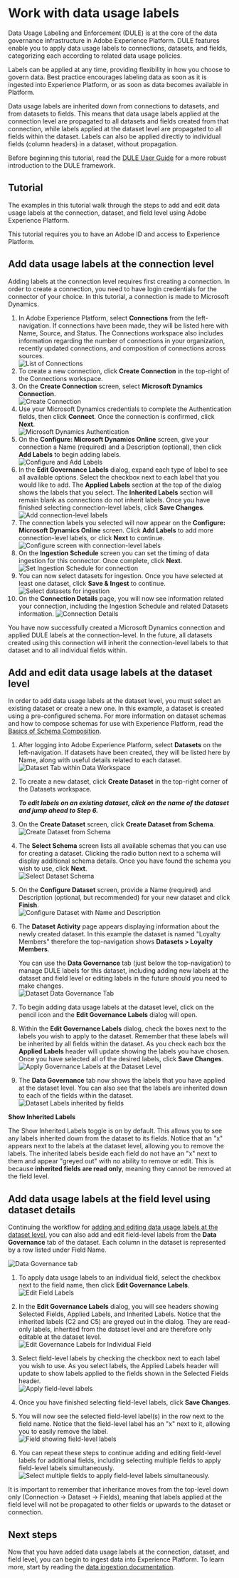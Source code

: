 # Work with data usage labels

Data Usage Labeling and Enforcement (DULE) is at the core of the data governance infrastructure in Adobe Experience Platform. DULE features enable you to apply data usage labels to connections, datasets, and fields, categorizing each according to related data usage policies.

Labels can be applied at any time, providing flexibility in how you choose to govern data. Best practice encourages labeling data as soon as it is ingested into Experience Platform, or as soon as data becomes available in Platform.

Data usage labels are inherited down from connections to datasets, and from datasets to fields. This means that data usage labels applied at the connection level are propagated to all datasets and fields created from that connection, while labels applied at the dataset level are propagated to all fields within the dataset. Labels can also be applied directly to individual fields (column headers) in a dataset, without propagation.

Before beginning this tutorial, read the [DULE User Guide](../../../../../end-user/markdown/dule_overview/dule_overview.md) for a more robust introduction to the DULE framework.

## Tutorial

The examples in this tutorial walk through the steps to add and edit data usage labels at the connection, dataset, and field level using Adobe Experience Platform. 

This tutorial requires you to have an Adobe ID and access to Experience Platform.

## Add data usage labels at the connection level

Adding labels at the connection level requires first creating a connection. In order to create a connection, you need to have login credentials for the connector of your choice. In this tutorial, a connection is made to Microsoft Dynamics.

1. In Adobe Experience Platform, select **Connections** from the left-navigation. If connections have been made, they will be listed here with Name, Source, and Status. The Connections workspace also includes information regarding the number of connections in your organization, recently updated connections, and composition of connections across sources.  
![List of Connections](images/connections_list_all.png)
1. To create a new connection, click **Create Connection** in the top-right of the Connections workspace.
1. On the **Create Connection** screen, select **Microsoft Dynamics Connection**.  
![Create Connection](images/connection_create.png)
1. Use your Microsoft Dynamics credentials to complete the Authentication fields, then click **Connect**. Once the connection is confirmed, click **Next**.  
![Microsoft Dynamics Authentication](images/connection_microsoft_dynamics.png)
1. On the **Configure: Microsoft Dynamics Online** screen, give your connection a Name (required) and a Description (optional), then click **Add Labels** to begin adding labels.  
![Configure and Add Labels](images/connection_configure.png)
1. In the **Edit Governance Labels** dialog, expand each type of label to see all available options. Select the checkbox next to each label that you would like to add. The **Applied Labels** section at the top of the dialog shows the labels that you select. The **Inherited Labels** section will remain blank as connections do not inherit labels. Once you have finished selecting connection-level labels, click **Save Changes**.   
![Add connection-level labels](images/connection_add_label_dialog.png)
1. The connection labels you selected will now appear on the **Configure: Microsoft Dynamics Online** screen. Click **Add Labels** to add more connection-level labels, or click **Next** to continue.
![Configure screen with connection-level labels](images/connection_configure_with_labels.png)
1. On the **Ingestion Schedule** screen you can set the timing of data ingestion for this connector. Once complete, click **Next**.
![Set Ingestion Schedule for connection](images/connection_ingestion_schedule.png)
1. You can now select datasets for ingestion. Once you have selected at least one dataset, click **Save & Ingest** to continue. 
![Select datasets for ingestion](images/connection_select_dataset.png)
1. On the **Connection Details** page, you will now see information related your connection, including the Ingestion Schedule and related Datasets information.
![Connection Details](images/connection_details.png)

You have now successfully created a Microsoft Dynamics connection and applied DULE labels at the connection-level. In the future, all datasets created using this connection will inherit the connection-level labels to that dataset and to all individual fields within.

## Add and edit data usage labels at the dataset level

In order to add data usage labels at the dataset level, you must select an existing dataset or create a new one. In this example, a dataset is created using a pre-configured schema. For more information on dataset schemas and how to compose schemas for use with Experience Platform, read the [Basics of Schema Composition](../../technical_overview/schema_registry/schema_composition/schema_composition.md).

1. After logging into Adobe Experience Platform, select **Datasets** on the left-navigation. If datasets have been created, they will be listed here by Name, along with useful details related to each dataset. 
![Dataset Tab within Data Workspace](images/datasets_list_all.png)
1. To create a new dataset, click **Create Dataset** in the top-right corner of the Datasets workspace.  
    
    _**To edit labels on an existing dataset, click on the name of the dataset and jump ahead to Step 6.**_

1. On the **Create Dataset** screen, click **Create Dataset from Schema**.  
![Create Dataset from Schema](images/dataset_create.png)
1. The **Select Schema** screen lists all available schemas that you can use for creating a dataset. Clicking the radio button next to a schema will display additional schema details. Once you have found the schema you wish to use, click **Next**.  
![Select Dataset Schema](images/dataset_schema.png)
1. On the **Configure Dataset** screen, provide a Name (required) and Description (optional, but recommended) for your new dataset and click **Finish**.    
![Configure Dataset with Name and Description](images/dataset_configure.png)  
1. The **Dataset Activity** page appears displaying information about the newly created dataset. In this example the dataset is named "Loyalty Members" therefore the top-navigation shows **Datasets > Loyalty Members**. 

    You can use the **Data Governance** tab (just below the top-navigation) to manage DULE labels for this dataset, including adding new labels at the dataset and field level or editing labels in the future should you need to make changes.  
![Dataset Data Governance Tab](images/dataset_data_governance.png)
1. To begin adding data usage labels at the dataset level, click on the pencil icon and the **Edit Governance Labels** dialog will open.
1. Within the **Edit Governance Labels** dialog, check the boxes next to the labels you wish to apply to the dataset. Remember that these labels will be inherited by all fields within the dataset. As you check each box the **Applied Labels** header will update showing the labels you have chosen. Once you have selected all of the desired labels, click **Save Changes**.  
![Apply Governance Labels at the Dataset Level](images/dataset_apply_labels.png)
1. The **Data Governance** tab now shows the labels that you have applied at the dataset level. You can also see that the labels are inherited down to each of the fields within the dataset.  
![Dataset Labels inherited by fields](images/dataset_inherited_labels.png)

**Show Inherited Labels** 

The Show Inherited Labels toggle is on by default. This allows you to see any labels inherited down from the dataset to its fields. Notice that an "x" appears next to the labels at the dataset level, allowing you to remove the labels. The inherited labels beside each field do not have an "x" next to them and appear "greyed out" with no ability to remove or edit. This is because **inherited fields are read only**, meaning they cannot be removed at the field level. 

## Add data usage labels at the field level using dataset details 

Continuing the workflow for [adding and editing data usage labels at the dataset level](#adding-and-editing-data-usage-labels-at-the-dataset-level), you can also add and edit field-level labels from the **Data Governance** tab of the dataset. Each column in the dataset is represented by a row listed under Field Name.

![Data Governance tab](images/fields_data_governance.png)

1. To apply data usage labels to an individual field, select the checkbox next to the field name, then click **Edit Governance Labels**.  
![Edit Field Labels](images/fields_single_field.png)

1. In the **Edit Governance Labels** dialog, you will see headers showing Selected Fields, Applied Labels, and Inherited Labels. Notice that the inherited labels (C2 and C5) are greyed out in the dialog. They are read-only labels, inherited from the dataset level and are therefore only editable at the dataset level.  
![Edit Governance Labels for Individual Field](images/fields_inherited_labels.png)
1. Select field-level labels by checking the checkbox next to each label you wish to use. As you select labels, the Applied Labels header will update to show labels applied to the fields shown in the Selected Fields header.  
![Apply field-level labels](images/fields_field_level_label.png)
1. Once you have finished selecting field-level labels, click **Save Changes**.
1. You will now see the selected field-level label(s) in the row next to the field name. Notice that the field-level label has an "x" next to it, allowing you to easily remove the label.  
![Field showing field-level labels](images/fields_show_field_level_labels.png)
1. You can repeat these steps to continue adding and editing field-level labels for additional fields, including selecting multiple fields to apply field-level labels simultaneously.  
![Select multiple fields to apply field-level labels simultaneously.](images/fields_select_multiple.png)

It is important to remember that inheritance moves from the top-level down only (Connection → Dataset → Fields), meaning that labels applied at the field level will not be propagated to other fields or upwards to the dataset or connection.

## Next steps

Now that you have added data usage labels at the connection, dataset, and field level, you can begin to ingest data into Experience Platform. To learn more, start by reading the [data ingestion documentation](../../technical_overview/ingest_architectural_overview/ingest_architectural_overview.md).